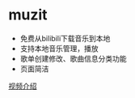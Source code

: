 # muzit

- 免费从bilibili下载音乐到本地
- 支持本地音乐管理，播放
- 歌单创建修改、歌曲信息分类功能
- 页面简洁



[视频介绍](https://www.bilibili.com/video/BV18CqdYrEcv/)